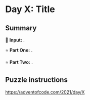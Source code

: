 # Day X: Title

## Summary

📃 **Input:** .

⭐ **Part One:** .

⭐ **Part Two:** .

## Puzzle instructions
https://adventofcode.com/2021/day/X